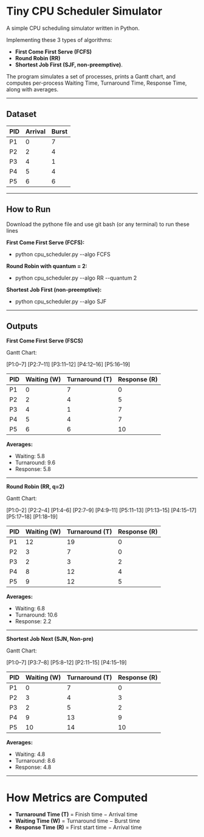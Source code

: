 # Tiny CPU Scheduler Simulator

A simple CPU scheduling simulator written in Python.
  
Implementing these 3 types of algorithms:
  
- **First Come First Serve (FCFS)**
- **Round Robin (RR)**
- **Shortest Job First (SJF, non-preemptive)**.  

The program simulates a set of processes, prints a Gantt chart, and computes per-process Waiting Time, Turnaround Time, Response Time, along with averages.

---

## Dataset

| PID | Arrival | Burst |
|-----|---------|-------|
| P1  |   0     |   7   |
| P2  |   2     |   4   |
| P3  |   4     |   1   |
| P4  |   5     |   4   |
| P5  |   6     |   6   |

---

## How to Run

Download the pythone file and use git bash (or any terminal) to run these lines

**First Come First Serve (FCFS):**

- python cpu_scheduler.py --algo FCFS

**Round Robin with quantum = 2:**

- python cpu_scheduler.py --algo RR --quantum 2

**Shortest Job First (non-preemptive):**

- python cpu_scheduler.py --algo SJF

---

## Outputs

**First Come First Serve (FSCS)**

Gantt Chart:

[P1:0–7] [P2:7–11] [P3:11–12] [P4:12–16] [P5:16–19]

| PID | Waiting (W) | Turnaround (T) | Response (R) |
|-----|-------------|----------------|--------------|
| P1  |      0      |        7       |       0      |
| P2  |      2      |        4       |       5      |
| P3  |      4      |        1       |       7      |
| P4  |      5      |        4       |       7      |
| P5  |      6      |        6       |      10      |

**Averages:**

  - Waiting: 5.8
  - Turnaround: 9.6
  - Response: 5.8
 
---

**Round Robin (RR, q=2)**

Gantt Chart:

[P1:0–2] [P2:2–4] [P1:4–6] [P2:7–9] [P4:9–11] [P5:11–13] [P1:13–15]
[P4:15–17] [P5:17–18] [P1:18–19]

| PID | Waiting (W) | Turnaround (T) | Response (R) |
|-----|-------------|----------------|--------------|
| P1  |     12      |       19       |       0      |
| P2  |      3      |        7       |       0      |
| P3  |      2      |        3       |       2      |
| P4  |      8      |       12       |       4      |
| P5  |      9      |       12       |       5      |  

**Averages:**

  - Waiting: 6.8
  - Turnaround: 10.6
  - Response: 2.2
 
---

**Shortest Job Next (SJN, Non-pre)**

Gantt Chart:

[P1:0–7] [P3:7–8] [P5:8–12] [P2:11–15] [P4:15–19]

| PID | Waiting (W) | Turnaround (T) | Response (R) |
|-----|-------------|----------------|--------------|
| P1  |      0      |        7       |       0      |
| P2  |      3      |        4       |       3      |
| P3  |      2      |        5       |       2      |
| P4  |      9      |       13       |       9      |
| P5  |     10      |       14       |      10      |  

**Averages:**

  - Waiting: 4.8
  - Turnaround: 8.6
  - Response: 4.8
 
---

# How Metrics are Computed

  - **Turnaround Time (T)** = Finish time − Arrival time
  - **Waiting Time (W)** = Turnaround time − Burst time
  - **Response Time (R)** = First start time − Arrival time
